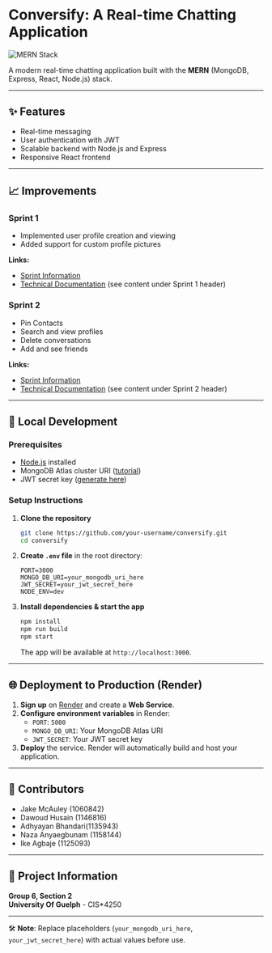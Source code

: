 # Conversify: A Real-time Chatting Application

![MERN Stack](https://img.shields.io/badge/MERN-Stack-green.svg)

A modern real-time chatting application built with the **MERN** (MongoDB, Express, React, Node.js) stack.

---

## ✨ Features
- Real-time messaging
- User authentication with JWT
- Scalable backend with Node.js and Express
- Responsive React frontend

---

## 📈 Improvements

### Sprint 1
- Implemented user profile creation and viewing
- Added support for custom profile pictures

**Links:**
- [Sprint Information](https://gitlab.socs.uoguelph.ca/cis4250-chatapp/chatapp/-/wikis/Sprint-1/Agile-Coach/Post-Project-Mortem-)
- [Technical Documentation](https://gitlab.socs.uoguelph.ca/cis4250-chatapp/chatapp/-/wikis/Sprint-1) (see content under Sprint 1 header)


### Sprint 2
- Pin Contacts
- Search and view profiles 
- Delete conversations
- Add and see friends

**Links:**
- [Sprint Information](https://gitlab.socs.uoguelph.ca/cis4250-chatapp/chatapp/-/wikis/Sprint-2/Agile-Coach)
- [Technical Documentation](https://gitlab.socs.uoguelph.ca/cis4250-chatapp/chatapp/-/wikis/Sprint-2) (see content under Sprint 2 header)


---

## 🚀 Local Development

### Prerequisites
- [Node.js](https://nodejs.org/en/download/) installed
- MongoDB Atlas cluster URI ([tutorial](https://www.mongodb.com/docs/atlas/tutorial/create-new-cluster/))
- JWT secret key ([generate here](https://jwtsecret.com/generate))

### Setup Instructions
1. **Clone the repository**
   ```bash
   git clone https://github.com/your-username/conversify.git
   cd conversify
   ```
2. **Create `.env` file** in the root directory:
   ```env
   PORT=3000
   MONGO_DB_URI=your_mongodb_uri_here
   JWT_SECRET=your_jwt_secret_here
   NODE_ENV=dev
   ```
3. **Install dependencies & start the app**
   ```bash
   npm install
   npm run build
   npm start
   ```
   The app will be available at `http://localhost:3000`.

---

## 🌐 Deployment to Production (Render)

1. **Sign up** on [Render](https://render.com) and create a **Web Service**.
2. **Configure environment variables** in Render:
   - `PORT`: `5000`
   - `MONGO_DB_URI`: Your MongoDB Atlas URI
   - `JWT_SECRET`: Your JWT secret key
3. **Deploy** the service. Render will automatically build and host your application.

---

## 👥 Contributors

- Jake McAuley (1060842)
- Dawoud Husain (1146816)
- Adhyayan Bhandari(1135943)
- Naza Anyaegbunam (1158144)
- Ike Agbaje (1125093)

---

## 📍 Project Information
**Group 6, Section 2**  
**University Of Guelph** - CIS*4250

---

🛠️ **Note**: Replace placeholders (`your_mongodb_uri_here`, `your_jwt_secret_here`) with actual values before use.

